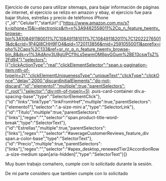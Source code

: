 Ejercicio de curso para utilizar sitemaps, para bajar información de páginas de internet, el ejercicio se relizo en amazon y ebay, el ejercicio fue para bajar títulos, estrellas y precio de teléfonos iPhone
{"_id":"Celular1","startUrl":["https://www.amazon.com.mx/s?k=iphone+15&i=electronics&rh=n%3A9482558011%2Cp_n_feature_twenty_browse-bin%3A108491180011%7C108491181011%7C108491182011%7C120222765011&dc&crid=1P4QI8CHH9FO4&qid=1720113856&rnid=25910550011&sprefix=ipho%2Caps%2C133&ref=sr_nr_p_n_feature_twenty_browse-bin_8&ds=v1%3AdAny3U8gUPCf1hLs5ewmOM6pvGGum%2BE13cswTsZ%2Fd94"],"selectors":[{"clickActionType":"real","clickElementSelector":"span.s-pagination-item:nth-of-type(n+2)","clickElementUniquenessType":"uniqueText","clickType":"clickOnce","delay":2000,"discardInitialElements":"do-not-discard","id":"elemento1","multiple":true,"parentSelectors":["_root"],"selector":"div:nth-of-type(n+5) .puis-card-container div.a-spacing-base","type":"SelectorElementClick"},{"id":"links","linkType":"linkFromHref","multiple":true,"parentSelectors":["elemento1"],"selector":".a-size-mini a","type":"SelectorLink"},{"id":"Titulo","multiple":true,"parentSelectors":["links"],"regex":"","selector":"span.product-title-word-break","type":"SelectorText"},{"id":"Estrellas","multiple":true,"parentSelectors":["links"],"regex":"","selector":"#averageCustomerReviews_feature_div span.a-color-base","type":"SelectorText"},{"id":"Precio","multiple":true,"parentSelectors":["links"],"regex":"","selector":"#apex_desktop_renewedTier2AccordionRow .a-size-medium span[aria-hidden]","type":"SelectorText"}]}

Muy buen trabajo comañero, cumple con lo solicitado durante la sesión.

De mi parte considero que tambien cumple con lo solicitado

